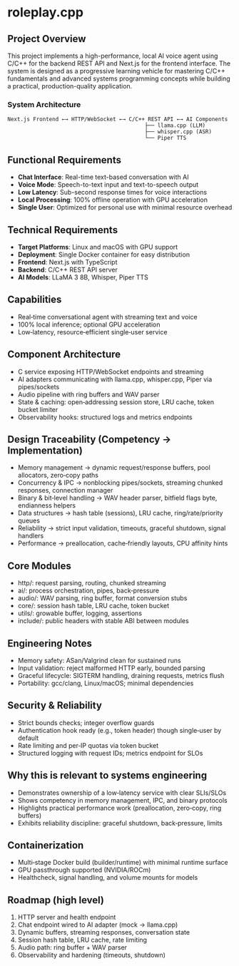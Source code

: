 # roleplay.cpp

## Project Overview

This project implements a high-performance, local AI voice agent using C/C++ for the backend REST API and Next.js for the frontend interface. The system is designed as a progressive learning vehicle for mastering C/C++ fundamentals and advanced systems programming concepts while building a practical, production-quality application.

### System Architecture

```
Next.js Frontend ←→ HTTP/WebSocket ←→ C/C++ REST API ←→ AI Components
                                           ├── llama.cpp (LLM)
                                           ├── whisper.cpp (ASR)
                                           └── Piper TTS
```

## Functional Requirements

- **Chat Interface**: Real-time text-based conversation with AI
- **Voice Mode**: Speech-to-text input and text-to-speech output
- **Low Latency**: Sub-second response times for voice interactions
- **Local Processing**: 100% offline operation with GPU acceleration
- **Single User**: Optimized for personal use with minimal resource overhead

## Technical Requirements

- **Target Platforms**: Linux and macOS with GPU support
- **Deployment**: Single Docker container for easy distribution
- **Frontend**: Next.js with TypeScript
- **Backend**: C/C++ REST API server
- **AI Models**: LLaMA 3 8B, Whisper, Piper TTS

## Capabilities

- Real‑time conversational agent with streaming text and voice
- 100% local inference; optional GPU acceleration
- Low‑latency, resource‑efficient single‑user service

## Component Architecture

- C service exposing HTTP/WebSocket endpoints and streaming
- AI adapters communicating with llama.cpp, whisper.cpp, Piper via pipes/sockets
- Audio pipeline with ring buffers and WAV parser
- State & caching: open‑addressing session store, LRU cache, token bucket limiter
- Observability hooks: structured logs and metrics endpoints

## Design Traceability (Competency → Implementation)

- Memory management → dynamic request/response buffers, pool allocators, zero‑copy paths
- Concurrency & IPC → nonblocking pipes/sockets, streaming chunked responses, connection manager
- Binary & bit‑level handling → WAV header parser, bitfield flags byte, endianness helpers
- Data structures → hash table (sessions), LRU cache, ring/rate/priority queues
- Reliability → strict input validation, timeouts, graceful shutdown, signal handlers
- Performance → preallocation, cache‑friendly layouts, CPU affinity hints

## Core Modules

- http/: request parsing, routing, chunked streaming
- ai/: process orchestration, pipes, back‑pressure
- audio/: WAV parsing, ring buffer, format conversion stubs
- core/: session hash table, LRU cache, token bucket
- utils/: growable buffer, logging, assertions
- include/: public headers with stable ABI between modules

## Engineering Notes

- Memory safety: ASan/Valgrind clean for sustained runs
- Input validation: reject malformed HTTP early, bounded parsing
- Graceful lifecycle: SIGTERM handling, draining requests, metrics flush
- Portability: gcc/clang, Linux/macOS; minimal dependencies

## Security & Reliability

- Strict bounds checks; integer overflow guards
- Authentication hook ready (e.g., token header) though single‑user by default
- Rate limiting and per‑IP quotas via token bucket
- Structured logging with request IDs; metrics endpoint for SLOs

## Why this is relevant to systems engineering

- Demonstrates ownership of a low‑latency service with clear SLIs/SLOs
- Shows competency in memory management, IPC, and binary protocols
- Highlights practical performance work (preallocation, zero‑copy, ring buffers)
- Exhibits reliability discipline: graceful shutdown, back‑pressure, limits

## Containerization

- Multi‑stage Docker build (builder/runtime) with minimal runtime surface
- GPU passthrough supported (NVIDIA/ROCm)
- Healthcheck, signal handling, and volume mounts for models

## Roadmap (high level)

1. HTTP server and health endpoint
2. Chat endpoint wired to AI adapter (mock → llama.cpp)
3. Dynamic buffers, streaming responses, conversation state
4. Session hash table, LRU cache, rate limiting
5. Audio path: ring buffer + WAV parser
6. Observability and hardening (timeouts, shutdown)